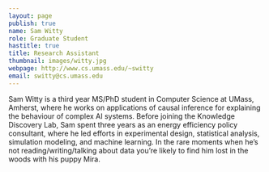 ```yaml
---
layout: page
publish: true
name: Sam Witty
role: Graduate Student
hastitle: true 
title: Research Assistant
thumbnail: images/witty.jpg
webpage: http://www.cs.umass.edu/~switty
email: switty@cs.umass.edu
---
```


Sam Witty is a third year MS/PhD student in Computer Science at UMass, Amherst, where he works on applications of causal inference for explaining the behaviour of complex AI systems. Before joining the Knowledge Discovery Lab, Sam spent three years as an energy efficiency policy consultant, where he led efforts in experimental design, statistical analysis, simulation modeling, and machine learning. In the rare moments when he’s not reading/writing/talking about data you’re likely to find him lost in the woods with his puppy Mira.
